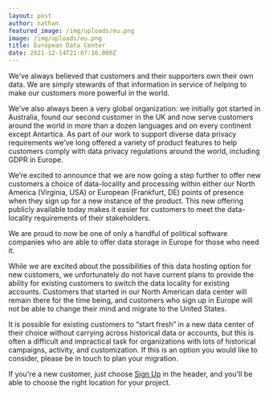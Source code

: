 ```yaml
---
layout: post
author: nathan
featured_image: /img/uploads/eu.png
image: /img/uploads/eu.png
title: European Data Center
date: 2021-12-14T21:07:16.000Z
---
```

We’ve always believed that customers and their supporters own their own data. We are simply stewards of that information in service of helping to make our customers more powerful in the world. 

We've also always been a very global organization: we initially got started in Australia, found our second customer in the UK and now serve customers around the world in more than a dozen languages and on every continent except Antartica. As part of our work to support diverse data privacy requirements we’ve long offered a variety of product features to help customers comply with data privacy regulations around the world, including GDPR in Europe. 

We’re excited to announce that we are now going a step further to offer new customers a choice of data-locality and processing within either our North America (Virginia, USA) or European (Frankfurt, DE) points of presence when they sign up for a new instance of the product. This new offering publicly available today makes it easier for customers to meet the data-locality requirements of their stakeholders. 

We are proud to now be one of only a handful of political software companies who are able to offer data storage in Europe for those who need it. 

While we are excited about the possibilities of this data hosting option for new customers, we unfortunately do not have current plans to provide the ability for existing customers to switch the data locality for existing accounts. Customers that started in our North American data center will remain there for the time being, and customers who sign up in Europe will not be able to change their mind and migrate to the United States. 

It is possible for existing customers to “start fresh” in a new data center of their choice without carrying across historical data or accounts, but this is often a difficult and impractical task for organizations with lots of historical campaigns, activity, and customization. If this is an option you would like to consider, please be in touch to plan your migration. 

If you're a new customer, just choose [Sign Up](https://go.controlshift.app/signups/new_for_location) in the header, and you'll be able to choose the right location for your project. 



